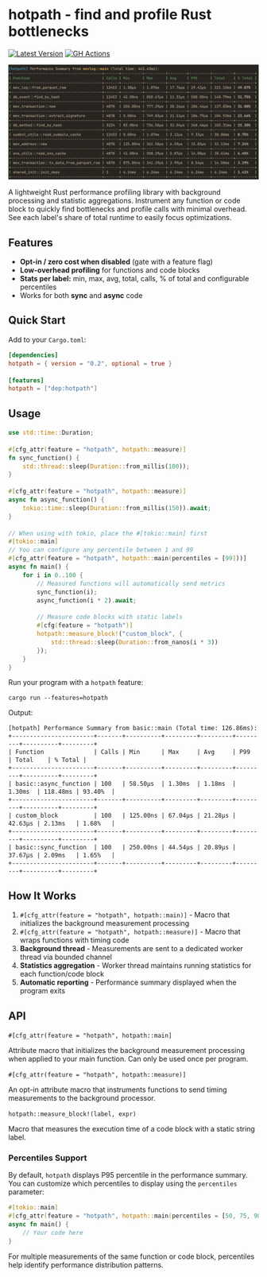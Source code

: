 # hotpath - find and profile Rust bottlenecks
[![Latest Version](https://img.shields.io/crates/v/hotpath.svg)](https://crates.io/crates/hotpath) [![GH Actions](https://github.com/pawurb/hotpath/actions/workflows/ci.yml/badge.svg)](https://github.com/pawurb/hotpath/actions)

![Report](hotpath-report2.png)

A lightweight Rust performance profiling library with background processing and statistic aggregations. Instrument any function or code block to quickly find bottlenecks and profile calls with minimal overhead. See each label's share of total runtime to easily focus optimizations.

## Features

- **Opt-in / zero cost when disabled** (gate with a feature flag)
- **Low-overhead profiling** for functions and code blocks
- **Stats per label:** min, max, avg, total, calls, % of total and configurable percentiles
- Works for both **sync** and **async** code

## Quick Start

Add to your `Cargo.toml`:

```toml
[dependencies]
hotpath = { version = "0.2", optional = true }

[features]
hotpath = ["dep:hotpath"]
```

## Usage

```rust
use std::time::Duration;

#[cfg_attr(feature = "hotpath", hotpath::measure)]
fn sync_function() {
    std::thread::sleep(Duration::from_millis(100));
}

#[cfg_attr(feature = "hotpath", hotpath::measure)]
async fn async_function() {
    tokio::time::sleep(Duration::from_millis(150)).await;
}

// When using with tokio, place the #[tokio::main] first
#[tokio::main]
// You can configure any percentile between 1 and 99
#[cfg_attr(feature = "hotpath", hotpath::main(percentiles = [99]))]
async fn main() {
    for i in 0..100 {
        // Measured functions will automatically send metrics
        sync_function(i);
        async_function(i * 2).await;

        // Measure code blocks with static labels
        #[cfg(feature = "hotpath")]
        hotpath::measure_block!("custom_block", {
            std::thread::sleep(Duration::from_nanos(i * 3))
        });
    }
}
```

Run your program with a `hotpath` feature:

```
cargo run --features=hotpath
```

Output:
```
[hotpath] Performance Summary from basic::main (Total time: 126.86ms):
+-----------------------+-------+----------+---------+---------+---------+----------+---------+
| Function              | Calls | Min      | Max     | Avg     | P99     | Total    | % Total |
+-----------------------+-------+----------+---------+---------+---------+----------+---------+
| basic::async_function | 100   | 58.50µs  | 1.30ms  | 1.18ms  | 1.30ms  | 118.48ms | 93.40%  |
+-----------------------+-------+----------+---------+---------+---------+----------+---------+
| custom_block          | 100   | 125.00ns | 67.04µs | 21.28µs | 42.63µs | 2.13ms   | 1.68%   |
+-----------------------+-------+----------+---------+---------+---------+----------+---------+
| basic::sync_function  | 100   | 250.00ns | 44.54µs | 20.89µs | 37.67µs | 2.09ms   | 1.65%   |
+-----------------------+-------+----------+---------+---------+---------+----------+---------+
```

## How It Works

1. `#[cfg_attr(feature = "hotpath", hotpath::main)]` - Macro that initializes the background measurement processing
2. `#[cfg_attr(feature = "hotpath", hotpath::measure)]` - Macro that wraps functions with timing code
3. **Background thread** - Measurements are sent to a dedicated worker thread via bounded channel
4. **Statistics aggregation** - Worker thread maintains running statistics for each function/code block
5. **Automatic reporting** - Performance summary displayed when the program exits

## API

`#[cfg_attr(feature = "hotpath", hotpath::main]`

Attribute macro that initializes the background measurement processing when applied to your main function. Can only be used once per program. 

`#[cfg_attr(feature = "hotpath", hotpath::measure)]`

An opt-in attribute macro that instruments functions to send timing measurements to the background processor.

`hotpath::measure_block!(label, expr)`

Macro that measures the execution time of a code block with a static string label.

### Percentiles Support

By default, `hotpath` displays P95 percentile in the performance summary. You can customize which percentiles to display using the `percentiles` parameter:

```rust
#[tokio::main]
#[cfg_attr(feature = "hotpath", hotpath::main(percentiles = [50, 75, 90, 95, 99]))]
async fn main() {
    // Your code here
}
```

For multiple measurements of the same function or code block, percentiles help identify performance distribution patterns.
